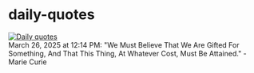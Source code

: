 # daily-quotes
[![Daily quotes](https://github.com/ceepu8/daily-quotes/actions/workflows/daily-quote.yml/badge.svg)](https://github.com/ceepu8/daily-quotes/actions/workflows/daily-quote.yml)<br/>
March 26, 2025 at 12:14 PM: "We Must Believe That We Are Gifted For Something, And That This Thing, At Whatever Cost, Must Be Attained." - Marie Curie
